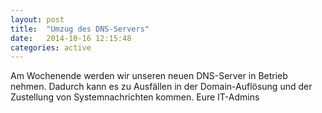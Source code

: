 ```yaml
---
layout: post
title:  "Umzug des DNS-Servers"
date:   2014-10-16 12:15:48
categories: active
---
```


Am Wochenende werden wir unseren neuen DNS-Server in Betrieb nehmen. Dadurch kann es zu Ausfällen in der Domain-Auflösung und der Zustellung von Systemnachrichten kommen. 
Eure IT-Admins

